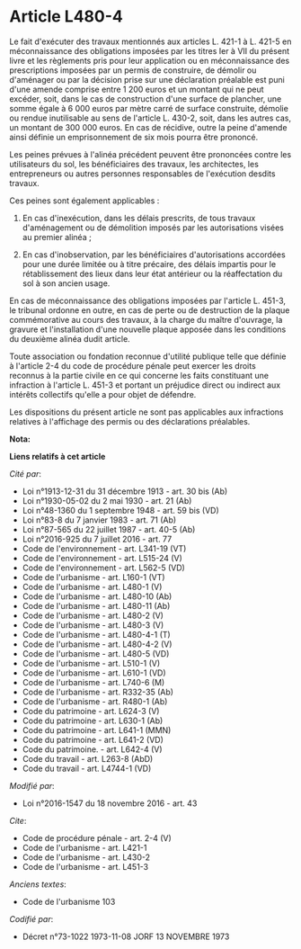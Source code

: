 # Article L480-4

Le fait d'exécuter des travaux mentionnés aux articles L. 421-1 à L. 421-5 en méconnaissance des obligations imposées par les
titres Ier à VII du présent livre et les règlements pris pour leur application ou en méconnaissance des prescriptions
imposées par un permis de construire, de démolir ou d'aménager ou par la décision prise sur une déclaration préalable est
puni d'une amende comprise entre 1 200 euros et un montant qui ne peut excéder, soit, dans le cas de construction d'une
surface de plancher, une somme égale à 6 000 euros par mètre carré de surface construite, démolie ou rendue inutilisable au
sens de l'article L. 430-2, soit, dans les autres cas, un montant de 300 000 euros. En cas de récidive, outre la peine
d'amende ainsi définie un emprisonnement de six mois pourra être prononcé. 

Les peines prévues à l'alinéa précédent peuvent être prononcées contre les utilisateurs du sol, les bénéficiaires des
travaux, les architectes, les entrepreneurs ou autres personnes responsables de l'exécution desdits travaux. 

Ces peines sont également applicables : 

1. En cas d'inexécution, dans les délais prescrits, de tous travaux d'aménagement ou de démolition imposés par les
autorisations visées au premier alinéa ; 

2. En cas d'inobservation, par les bénéficiaires d'autorisations accordées pour une durée limitée ou à titre précaire, des
délais impartis pour le rétablissement des lieux dans leur état antérieur ou la réaffectation du sol à son ancien usage. 

En cas de méconnaissance des obligations imposées par l'article L. 451-3, le tribunal ordonne en outre, en cas de perte ou de
destruction de la plaque commémorative au cours des travaux, à la charge du maître d'ouvrage, la gravure et l'installation
d'une nouvelle plaque apposée dans les conditions du deuxième alinéa dudit article. 

Toute association ou fondation reconnue d'utilité publique telle que définie à l'article 2-4 du code de procédure pénale peut
exercer les droits reconnus à la partie civile en ce qui concerne les faits constituant une infraction à l'article L. 451-3
et portant un préjudice direct ou indirect aux intérêts collectifs qu'elle a pour objet de défendre. 

Les dispositions du présent article ne sont pas applicables aux infractions relatives à l'affichage des permis ou des
déclarations préalables.

**Nota:**



**Liens relatifs à cet article**

_Cité par_:

  - Loi n°1913-12-31 du 31 décembre 1913 - art. 30 bis (Ab)
  - Loi n°1930-05-02 du 2 mai 1930 - art. 21 (Ab)
  - Loi n°48-1360 du 1 septembre 1948 - art. 59 bis (VD)
  - Loi n°83-8 du 7 janvier 1983 - art. 71 (Ab)
  - Loi n°87-565 du 22 juillet 1987 - art. 40-5 (Ab)
  - Loi n°2016-925 du 7 juillet 2016 - art. 77
  - Code de l'environnement - art. L341-19 (VT)
  - Code de l'environnement - art. L515-24 (V)
  - Code de l'environnement - art. L562-5 (VD)
  - Code de l'urbanisme - art. L160-1 (VT)
  - Code de l'urbanisme - art. L480-1 (V)
  - Code de l'urbanisme - art. L480-10 (Ab)
  - Code de l'urbanisme - art. L480-11 (Ab)
  - Code de l'urbanisme - art. L480-2 (V)
  - Code de l'urbanisme - art. L480-3 (V)
  - Code de l'urbanisme - art. L480-4-1 (T)
  - Code de l'urbanisme - art. L480-4-2 (V)
  - Code de l'urbanisme - art. L480-5 (VD)
  - Code de l'urbanisme - art. L510-1 (V)
  - Code de l'urbanisme - art. L610-1 (VD)
  - Code de l'urbanisme - art. L740-6 (M)
  - Code de l'urbanisme - art. R332-35 (Ab)
  - Code de l'urbanisme - art. R480-1 (Ab)
  - Code du patrimoine - art. L624-3 (V)
  - Code du patrimoine - art. L630-1 (Ab)
  - Code du patrimoine - art. L641-1 (MMN)
  - Code du patrimoine - art. L641-2 (VD)
  - Code du patrimoine. - art. L642-4 (V)
  - Code du travail - art. L263-8 (AbD)
  - Code du travail - art. L4744-1 (VD)

_Modifié par_:

  - Loi n°2016-1547 du 18 novembre 2016 - art. 43

_Cite_:

  - Code de procédure pénale - art. 2-4 (V)
  - Code de l'urbanisme - art. L421-1
  - Code de l'urbanisme - art. L430-2
  - Code de l'urbanisme - art. L451-3

_Anciens textes_:

  - Code de l'urbanisme 103

_Codifié par_:

  - Décret n°73-1022 1973-11-08 JORF 13 NOVEMBRE 1973

